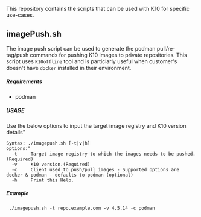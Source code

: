 This repository contains the scripts that can be used with K10 for specific use-cases.

## imagePush.sh
The image push script can be used to generate the podman pull/re-tag/push commands for pushing K10 images to private repositories.
This script uses `K10offline` tool and is particlarly useful when customer's doesn't have `docker` installed in their environment.
##### Requirements
 - podman
##### USAGE
Use the below options to input the target image registry and K10 version details"
```
Syntax: ./imagepush.sh [-t|v|h]
options:"
  -t     Target image registry to which the images needs to be pushed.(Required)
  -v     K10 version.(Required)
  -c     Client used to push/pull images - Supported options are docker & podman - defaults to podman (optional)
  -h     Print this Help.
```
##### Example
```
 ./imagepush.sh -t repo.example.com -v 4.5.14 -c podman
```
